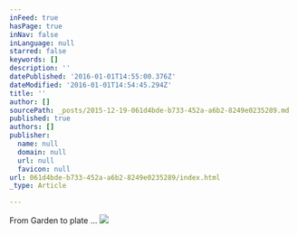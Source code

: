 ```yaml
---
inFeed: true
hasPage: true
inNav: false
inLanguage: null
starred: false
keywords: []
description: ''
datePublished: '2016-01-01T14:55:00.376Z'
dateModified: '2016-01-01T14:54:45.294Z'
title: ''
author: []
sourcePath: _posts/2015-12-19-061d4bde-b733-452a-a6b2-8249e0235289.md
published: true
authors: []
publisher:
  name: null
  domain: null
  url: null
  favicon: null
url: 061d4bde-b733-452a-a6b2-8249e0235289/index.html
_type: Article

---
```

From Garden to plate ...
![](https://the-grid-user-content.s3-us-west-2.amazonaws.com/a5fbfc22-a06a-494b-8e1b-5ffde31aa677.jpg)